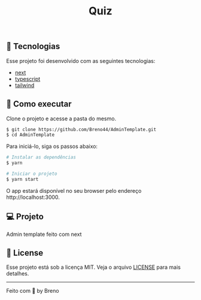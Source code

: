 <h1 align="center">
  Quiz
</h1>

<br>

## 🧪 Tecnologias

Esse projeto foi desenvolvido com as seguintes tecnologias:

- [next](https://nextjs.org/)
- [typescript](https://www.typescriptlang.org/)
- [tailwind](https://tailwindcss.com/)

## 🚀 Como executar

Clone o projeto e acesse a pasta do mesmo.

```bash
$ git clone https://github.com/Breno44/AdminTemplate.git
$ cd AdminTemplate
```

Para iniciá-lo, siga os passos abaixo:

```bash
# Instalar as dependências
$ yarn

# Iniciar o projeto
$ yarn start
```

O app estará disponível no seu browser pelo endereço http://localhost:3000.

## 💻 Projeto

Admin template feito com next 

## 📝 License

Esse projeto está sob a licença MIT. Veja o arquivo [LICENSE](LICENSE.md) para mais detalhes.

---

Feito com 💜 by Breno
